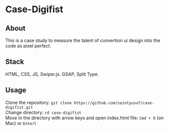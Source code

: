 # Case-Digifist

## About

This is a case study to measure the talent of convertion ui design into the code as pixel perfect. 

## Stack
HTML, CSS, JS, Swiper.js. GSAP, Split Type.

## Usage

Clone the repository: `git clone https://github.com/saintyusuf/case-digifist.git`\
Change directory: `cd case-digifist`\
Move in the directory with arrow keys and open index.html file: `Cmd + O` (on Mac) or `Enter`\
